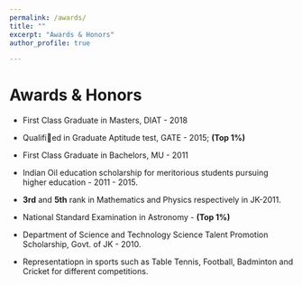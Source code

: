 ```yaml
---
permalink: /awards/
title: ""
excerpt: "Awards & Honors"
author_profile: true

---
```

# <i class="fa fa-fw fa-trophy"></i> Awards & Honors

* First Class Graduate in Masters, DIAT - 2018
* Qualified in Graduate Aptitude test, GATE - 2015; **(Top 1%)**

* First Class Graduate in Bachelors, MU - 2011

* Indian Oil education scholarship for meritorious students pursuing higher education - 2011 - 2015.

* **3rd** and **5th** rank in Mathematics and Physics respectively in JK-2011.

* National Standard Examination in Astronomy - **(Top 1%)**

* Department of Science and Technology Science Talent Promotion Scholarship, Govt. of JK - 2010.

* Representatiopn in sports such as Table Tennis, Football, Badminton and Cricket for different competitions. 

